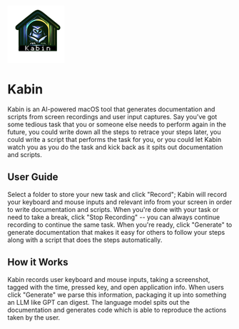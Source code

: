 <img src="./Kabin/Assets.xcassets/AppIcon.appiconset/kabin_logo_2_512_png.png" alt="Kabin Logo" width=128>

# Kabin

Kabin is an AI-powered macOS tool that generates documentation and scripts from screen recordings and user input captures. Say you've got some tedious task that you or someone else needs to perform again in the future, you could write down all the steps to retrace your steps later, you could write a script that performs the task for you, or you could let Kabin watch you as you do the task and kick back as it spits out documentation and scripts.

## User Guide

Select a folder to store your new task and click "Record"; Kabin will record your keyboard and mouse inputs and relevant info from your screen in order to write documentation and scripts. When you're done with your task or need to take a break, click "Stop Recording" -- you can always continue recording to continue the same task. When you're ready, click "Generate" to generate documentation that makes it easy for others to follow your steps along with a script that does the steps automatically.

## How it Works

Kabin records user keyboard and mouse inputs, taking a screenshot, tagged with the time, pressed key, and open application info. When users click "Generate" we parse this information, packaging it up into something an LLM like GPT can digest. The language model spits out the documentation and generates code which is able to reproduce the actions taken by the user.
